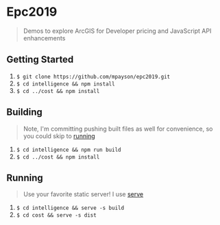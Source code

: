 # Epc2019
> Demos to explore ArcGIS for Developer pricing and JavaScript API enhancements

## Getting Started

1. `$ git clone https://github.com/mpayson/epc2019.git`
2. `$ cd intelligence && npm install`
3. `$ cd ../cost && npm install`

## Building
> Note, I'm committing pushing built files as well for convenience, so you could skip to [running](#running)

1. `$ cd intelligence && npm run build`
2. `$ cd ../cost && npm install`

## Running
> Use your favorite static server! I use [serve](https://www.npmjs.com/package/serve)

1. `$ cd intelligence && serve -s build`
2. `$ cd cost && serve -s dist`
